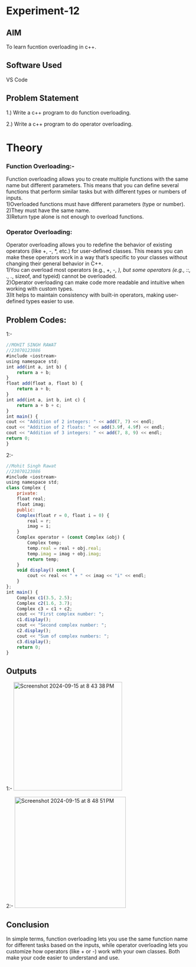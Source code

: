 # Experiment-12
## AIM
To learn fucntion overloading in c++.

## Software Used
VS Code

## Problem Statement
1.) Write a c++ program to do function overloading.

2.) Write a c++ program to do operator overloading.

# Theory
### Function Overloading:-<br>
Function overloading allows you to create multiple functions with the same name but different parameters. This means that you can define several functions that perform similar tasks but with different types or numbers of inputs.
<br>1)Overloaded functions must have different parameters (type or number).
<br>2)They must have the same name.
<br>3)Return type alone is not enough to overload functions.

### Operator Overloading:<br>
Operator overloading allows you to redefine the behavior of existing operators (like +, -, *, etc.) for user-defined classes. This means you can make these operators work in a way that’s specific to your classes without changing their general behavior in C++.
<br>1)You can overload most operators (e.g., +, -, *), but some operators (e.g., ::, ., .*, sizeof, and typeid) cannot be overloaded.
<br>2)Operator overloading can make code more readable and intuitive when working with custom types.
<br>3)It helps to maintain consistency with built-in operators, making user-defined types easier to use.


## Problem Codes:
1:-
~~~ javascript
//MOHIT SINGH RAWAT
//23070123086
#include <iostream>
using namespace std;
int add(int a, int b) {
    return a + b;
}
float add(float a, float b) {
    return a + b;
}
int add(int a, int b, int c) {
    return a + b + c;
}
int main() {
cout << "Addition of 2 integers: " << add(7, 7) << endl;         
cout << "Addition of 2 floats: " << add(3.9f, 4.9f) << endl; 
cout << "Addition of 3 integers: " << add(7, 8, 9) << endl;      
return 0;
}
~~~

2:-
~~~ javascript
//Mohit Singh Rawat
//23070123086
#include <iostream>
using namespace std;
class Complex {
    private:
    float real;
    float imag;
    public:
    Complex(float r = 0, float i = 0) {
        real = r;
        imag = i; 
    }
    Complex operator + (const Complex &obj) {
        Complex temp;
        temp.real = real + obj.real;
        temp.imag = imag + obj.imag;
        return temp;
    }
    void display() const {
        cout << real << " + " << imag << "i" << endl;
    }
};
int main() {
    Complex c1(3.5, 2.5);
    Complex c2(1.6, 3.7);
    Complex c3 = c1 + c2;
    cout << "First complex number: ";
    c1.display();
    cout << "Second complex number: ";
    c2.display();
    cout << "Sum of complex numbers: ";
    c3.display();
    return 0;
}
~~~

## Outputs
1:- 
<img width="294" alt="Screenshot 2024-09-15 at 8 43 38 PM" src="https://github.com/user-attachments/assets/6719ea07-cefd-4ea1-bbbb-a461fb1b4a86">

2:-
<img width="301" alt="Screenshot 2024-09-15 at 8 48 51 PM" src="https://github.com/user-attachments/assets/bc0e124c-1991-4d1a-903d-f7567d255680">

## Conclusion
In simple terms, function overloading lets you use the same function name for different tasks based on the inputs, while operator overloading lets you customize how operators (like + or -) work with your own classes. Both make your code easier to understand and use.
